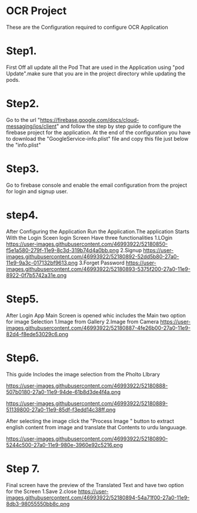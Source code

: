 # OCR Project
These are the Configuration required to configure OCR Application

Step1.
=
First Off all update all the Pod That are used in the Application using "pod Update".make sure that you are in the project directory while updating the pods.

Step2.
=
Go to the url "https://firebase.google.com/docs/cloud-messaging/ios/client" and follow the step by step guide to configure the  firebase project for the application. At the end of the configuration you have to download the "GoogleService-info.plist" file and copy this file just below the "info.plist"

Step3.
=
Go to firebase console and enable  the email  configuration from the project for login and signup user.

step4.
=
After Configuring the Application Run the Application.The application Starts With the Login Sceen 
login Screen Have three functionalities
1.LOgin https://user-images.githubusercontent.com/46993922/52180850-f5e1a580-279f-11e9-8c3d-319b74d4a0bb.png
2.Signup https://user-images.githubusercontent.com/46993922/52180892-52dd5b80-27a0-11e9-9a3c-017132bf9613.png
3.Forget Password https://user-images.githubusercontent.com/46993922/52180893-5375f200-27a0-11e9-8922-0f7b5742a31e.png

Step5.
=
After Login App Main Screen is opened whic includes the Main two option for image Selection
1.Image from Gallery 
2.Image from Camera
https://user-images.githubusercontent.com/46993922/52180887-4fe26b00-27a0-11e9-82d4-f8ede53029c6.png

Step6.
=
This guide Inclodes the image selection from the Pholto LIbrary

https://user-images.githubusercontent.com/46993922/52180888-507b0180-27a0-11e9-94de-61b8d3de4f4a.png

https://user-images.githubusercontent.com/46993922/52180889-51139800-27a0-11e9-85df-f3edd14c38ff.png



After selecting the image click the "Process Image " button to extract english content from image and translate that Contents to urdu languuage.

https://user-images.githubusercontent.com/46993922/52180890-5244c500-27a0-11e9-980e-3960e92c5216.png

Step 7.
=
Final screen have the preview of the Translated Text and have two option for the Screen
1.Save
2.close
https://user-images.githubusercontent.com/46993922/52180894-54a71f00-27a0-11e9-8db3-98055550bb8c.png

